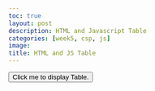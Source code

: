 ```yaml
---
toc: true
layout: post
description: HTML and Javascript Table
categories: [week5, csp, js]
image: 
title: HTML and JS Table
---
```


<script type = "text/javascript">

function table() {
  var style = (
    "display:inline-block;" +
    "border: 2px solid grey;" +
    "box-shadow: 0.8em 0.4em 0.4em grey;"
  );
  // HTML Body of Table is build as a series of concatenations (+=)
  var id = "table_build";
  var body = "";
  // Heading for Array Columns
  body += "<tr>";
  body += "<th>" + "Car Name" + "</th>";
  body += "<th>" + "Brand" + "</th>";
  body += "<th>" + "Price" + "</th>";
  body += "</tr>";
  
  body += "<tr>";
  body += "<td>" + "Chrion" + "</td>";
  body += "<td>" + "Bugatti" + "</td>";
  body += "<td>" + "$3,825,000" + "</td>";
  body += "</tr>";

  body += "<tr>";
  body += "<td>" + "Camry" + "</td>";
  body += "<td>" + "Toyota" + "</td>";
  body += "<td>" + "$25,945" + "</td>";
  body += "</tr>";

  body += "<tr>";
  body += "<td>" + "Model 48(From 1935)" + "</td>";
  body += "<td>" + "Ford" + "</td>";
  body += "<td>" + "$64,995" + "</td>";
  body += "</tr>";
  
  body += "<tr>";
  body += "<td>" + "Wraith" + "</td>";
  body += "<td>" + "Rolls Royce" + "</td>";
  body += "<td>" + "$635,000" + "</td>";
  body += "</tr>";

   // Build and HTML fragment of div, table, table body
  return (
    "<div style='" + style + "'>" +
      "<table" + id + ">" +
        body +
      "</table>" +
    "</div>"
  );

}



function myFunction() {
  document.getElementById("mine").style.fontSize = "35px"; 
  document.getElementById("mine").style.color = "blue";       
}


</script>

<button type="button"
onclick="document.getElementById('table_build').innerHTML = table(yes)">
Click me to display Table.</button>





